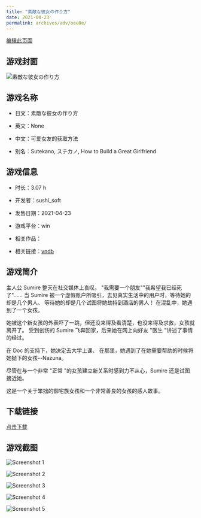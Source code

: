 ```yaml
---
title: "素敵な彼女の作り方"
date: 2021-04-23
permalink: archives/adv/oee0e/
---
```

[编辑此页面](https://github.com/ACG-3/ADV3-source/blob/main/source/_posts/%E7%B4%A0%E6%95%B5%E3%81%AA%E5%BD%BC%E5%A5%B3%E3%81%AE%E4%BD%9C%E3%82%8A%E6%96%B9.md)

## 游戏封面

![素敵な彼女の作り方](https://pan.timero.xyz/d/onedrive/img_lib_001/%E7%B4%A0%E6%95%B5%E3%81%AA%E5%BD%BC%E5%A5%B3%E3%81%AE%E4%BD%9C%E3%82%8A%E6%96%B9_cover.avif)


## 游戏名称

- 日文：素敵な彼女の作り方
- 英文：None
- 中文：可爱女友的获取方法

- 别名：Sutekano, ステカノ, How to Build a Great Girlfriend


## 游戏信息

- 时长：3.07 h
- 开发者：sushi_soft
- 发售日期：2021-04-23
- 游戏平台：win
- 相关作品：

- 相关链接：[vndb](https://vndb.org/v29404)


## 游戏简介

主人公 Sumire 整天在社交媒体上哀叹。
"我需要一个朋友""我希望我已经死了"......
当 Sumire 被一个虚假账户所吸引，去见真实生活中的用户时，等待她的却是几个男人、
等待她的却是几个试图将她劫持到酒店的男人！
在混乱中，她遇到了一个女孩。

她被这个新女孩的外表吓了一跳，但还没来得及看清楚，也没来得及求救，女孩就离开了。
受到创伤的 Sumire 飞奔回家，后来她在网上向好友 "医生 "讲述了事情的经过。

在 Doc 的支持下，她决定去大学上课、
在那里，她遇到了在她需要帮助的时候将她抛下的女孩--Nazuna。

尽管在与一个非常 "正常 "的女孩建立新关系时感到力不从心，Sumire 还是试图接近她。

这是一个关于笨拙的御宅族女孩和一个非常善良的女孩的感人故事。




## 下载链接

[点击下载](https://pan.timero.xyz/onedrive/adv_lib_001/%E7%B4%A0%E6%95%B5%E3%81%AA%E5%BD%BC%E5%A5%B3%E3%81%AE%E4%BD%9C%E3%82%8A%E6%96%B9)


## 游戏截图


![Screenshot 1](https://pan.timero.xyz/d/onedrive/img_lib_001/%E7%B4%A0%E6%95%B5%E3%81%AA%E5%BD%BC%E5%A5%B3%E3%81%AE%E4%BD%9C%E3%82%8A%E6%96%B9_Screenshot_1.avif)

![Screenshot 2](https://pan.timero.xyz/d/onedrive/img_lib_001/%E7%B4%A0%E6%95%B5%E3%81%AA%E5%BD%BC%E5%A5%B3%E3%81%AE%E4%BD%9C%E3%82%8A%E6%96%B9_Screenshot_2.avif)

![Screenshot 3](https://pan.timero.xyz/d/onedrive/img_lib_001/%E7%B4%A0%E6%95%B5%E3%81%AA%E5%BD%BC%E5%A5%B3%E3%81%AE%E4%BD%9C%E3%82%8A%E6%96%B9_Screenshot_3.avif)

![Screenshot 4](https://pan.timero.xyz/d/onedrive/img_lib_001/%E7%B4%A0%E6%95%B5%E3%81%AA%E5%BD%BC%E5%A5%B3%E3%81%AE%E4%BD%9C%E3%82%8A%E6%96%B9_Screenshot_4.avif)

![Screenshot 5](https://pan.timero.xyz/d/onedrive/img_lib_001/%E7%B4%A0%E6%95%B5%E3%81%AA%E5%BD%BC%E5%A5%B3%E3%81%AE%E4%BD%9C%E3%82%8A%E6%96%B9_Screenshot_5.avif)

